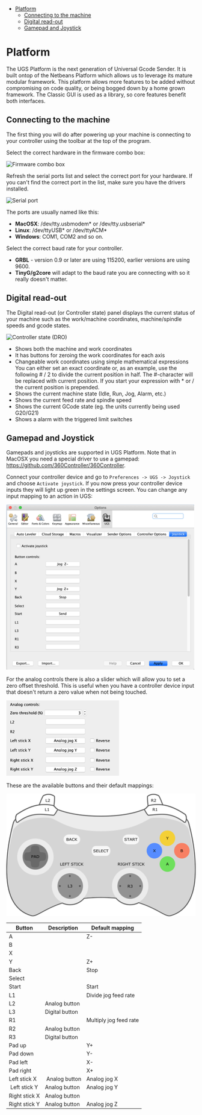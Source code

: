 * [Platform](#platform)
  * [Connecting to the machine](#connecting-to-the-machine)
  * [Digital read-out](#digital-read-out)
  * [Gamepad and Joystick](#gamepad-and-joystick)

# Platform
The UGS Platform is the next generation of Universal Gcode Sender. It is built ontop of the Netbeans Platform which allows us to leverage its mature modular framework. This platform allows more features to be added without compromising on code quality, or being bogged down by a home grown framework. The Classic GUI is used as a library, so core features benefit both interfaces.

## Connecting to the machine
The first thing you will do after powering up your machine is connecting to your controller using the toolbar at the top of the program.

Select the correct hardware in the firmware combo box:

![Firmware combo box](https://winder.github.io/ugs_website/img/guide/platform/connect_firmware.png)

Refresh the serial ports list and select the correct port for your hardware. If you can't find the correct port in the list, make sure you have the drivers installed.

![Serial port](https://winder.github.io/ugs_website/img/guide/platform/connect_serial_port.png)

The ports are usually named like this:
- **MacOSX**: /dev/tty.usbmodem* or /dev/tty.usbserial*
- **Linux**: /dev/ttyUSB* or /dev/ttyACM*
- **Windows**: COM1, COM2 and so on.

Select the correct baud rate for your controller.
- **GRBL** - version 0.9 or later are using 115200, earlier versions are using 9600.
- **TinyG/g2core** will adapt to the baud rate you are connecting with so it really doesn't matter.

## Digital read-out
The Digital read-out (or Controller state) panel displays the current status of your machine such as the work/machine coordinates, machine/spindle speeds and gcode states.

![Controller state (DRO)](https://winder.github.io/ugs_website/img/guide/platform/controller_state.png)

* Shows both the machine and work coordinates
* It has buttons for zeroing the work coordinates for each axis
* Changeable work coordinates using simple mathematical expressions<br>You can either set an exact coordinate or, as an example, use the following # / 2 to divide the current position in half. The #-character will be replaced with current position. If you start your expression with * or / the current position is prepended.
* Shows the current machine state (Idle, Run, Jog, Alarm, etc.)
* Shows the current feed rate and spindle speed
* Shows the current GCode state (eg. the units currently being used G20/G21)
* Shows a alarm with the triggered limit switches

## Gamepad and Joystick

Gamepads and joysticks are supported in UGS Platform. Note that in MacOSX you need a special driver to use a gamepad: https://github.com/360Controller/360Controller.

Connect your controller device and go to `Preferences -> UGS -> Joystick` and choose `Activate joystick`. If you now press your controller device inputs they will light up green in the settings screen. You can change any input mapping to an action in UGS:

<img alt="Gamepad settings" src="https://github.com/winder/Universal-G-Code-Sender/raw/master/pictures/gamepad-settings.png" width="500"/>


For the analog controls there is also a slider which will allow you to set a zero offset threshold. This is useful when you have a controller device input that doesn't return a zero value when not being touched. 

<img alt="Gamepad settings zero threshold" src="https://github.com/winder/Universal-G-Code-Sender/raw/master/pictures/gamepad-settings-zero.png" width="300"/>


These are the available buttons and their default mappings:

![Gamepad illustration](https://github.com/winder/Universal-G-Code-Sender/raw/master/pictures/gamepad.png)

| Button    | Description   | Default mapping |
| --------- | ------------- | --------------- |
| A         |               | Z-              |
| B         |               |                 |
| X         |               |                 |
| Y         |               | Z+              |
| Back      |               | Stop            |
| Select    |               |                 |
| Start     |               | Start           |
| L1        |               | Divide jog feed rate |
| L2        | Analog button |
| L3        | Digital button|
| R1        |               | Multiply jog feed rate |
| R2        | Analog button | |
| R3        | Digital button| |
| Pad up    |               | Y+ |
| Pad down  |               | Y- |
| Pad left  |               | X- |
| Pad right |               | X+ |
| Left stick X | Analog button | Analog jog X |
| Left stick Y | Analog button | Analog jog Y |
| Right stick X | Analog button |             |
| Right stick Y | Analog button | Analog jog Z |
